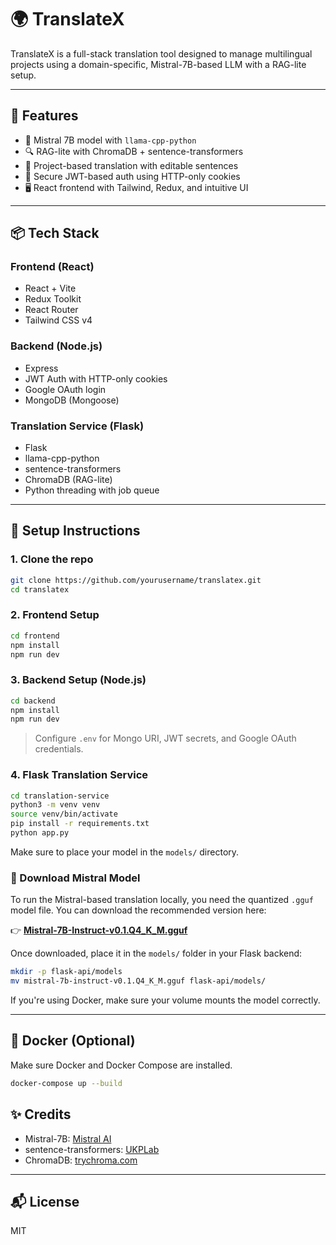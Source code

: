 # 🌍 TranslateX

TranslateX is a full-stack translation tool designed to manage multilingual projects using a domain-specific, Mistral-7B-based LLM with a RAG-lite setup.

---

## 🚀 Features

- 🧠 Mistral 7B model with `llama-cpp-python`
- 🔍 RAG-lite with ChromaDB + sentence-transformers
- 📁 Project-based translation with editable sentences
- 🔐 Secure JWT-based auth using HTTP-only cookies
- 🖥️ React frontend with Tailwind, Redux, and intuitive UI

---

## 📦 Tech Stack

### Frontend (React)

- React + Vite
- Redux Toolkit
- React Router
- Tailwind CSS v4

### Backend (Node.js)

- Express
- JWT Auth with HTTP-only cookies
- Google OAuth login
- MongoDB (Mongoose)

### Translation Service (Flask)

- Flask
- llama-cpp-python
- sentence-transformers
- ChromaDB (RAG-lite)
- Python threading with job queue

---

## 🧪 Setup Instructions

### 1. Clone the repo

```bash
git clone https://github.com/yourusername/translatex.git
cd translatex
```

### 2. Frontend Setup

```bash
cd frontend
npm install
npm run dev
```

### 3. Backend Setup (Node.js)

```bash
cd backend
npm install
npm run dev
```

> Configure `.env` for Mongo URI, JWT secrets, and Google OAuth credentials.

### 4. Flask Translation Service

```bash
cd translation-service
python3 -m venv venv
source venv/bin/activate
pip install -r requirements.txt
python app.py
```

Make sure to place your model in the `models/` directory.

### 🔗 Download Mistral Model

To run the Mistral-based translation locally, you need the quantized `.gguf` model file. You can download the recommended version here:

👉 [**Mistral-7B-Instruct-v0.1.Q4_K_M.gguf**](https://huggingface.co/TheBloke/Mistral-7B-Instruct-v0.1-GGUF/resolve/main/mistral-7b-instruct-v0.1.Q4_K_M.gguf)

Once downloaded, place it in the `models/` folder in your Flask backend:

```bash
mkdir -p flask-api/models
mv mistral-7b-instruct-v0.1.Q4_K_M.gguf flask-api/models/
```

If you're using Docker, make sure your volume mounts the model correctly.

---

## 🐳 Docker (Optional)

Make sure Docker and Docker Compose are installed.

```bash
docker-compose up --build
```

## ✨ Credits

- Mistral-7B: [Mistral AI](https://mistral.ai)
- sentence-transformers: [UKPLab](https://www.sbert.net)
- ChromaDB: [trychroma.com](https://www.trychroma.com)

---

## 📬 License

MIT
